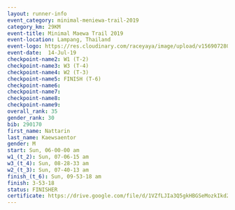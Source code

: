 ```yaml
---
layout: runner-info 
event_category: minimal-meniewa-trail-2019 
category_km: 29KM 
event-title: Minimal Maewa Trail 2019 
event-location: Lampang, Thailand 
event-logo: https://res.cloudinary.com/raceyaya/image/upload/v1569072805/logo/minimal-trail_ktnvsp.jpg 
event-date:  14-Jul-19 
checkpoint-name2: W1 (T-2) 
checkpoint-name3: W3 (T-4) 
checkpoint-name4: W2 (T-3) 
checkpoint-name5: FINISH (T-6) 
checkpoint-name6: 
checkpoint-name7: 
checkpoint-name8: 
checkpoint-name9: 
overall_rank: 35
gender_rank: 30
bib: 290170
first_name: Nattarin
last_name: Kaewsaentor
gender: M
start: Sun, 06-00-00 am
w1_(t_2): Sun, 07-06-15 am
w3_(t_4): Sun, 08-28-33 am
w2_(t_3): Sun, 07-40-13 am
finish_(t_6): Sun, 09-53-18 am
finish: 3-53-18
status: FINISHER
certificate: https://drive.google.com/file/d/1VZfLJIa3Q5gkHBGSeMozkIkd2-GBSBD8/view?usp=sharing
---
```

